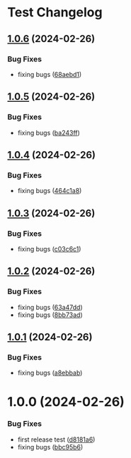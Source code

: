 # Test Changelog

## [1.0.6](https://github.com/sadok-f/test/compare/1.0.5...1.0.6) (2024-02-26)


### Bug Fixes

* fixing bugs ([68aebd1](https://github.com/sadok-f/test/commit/68aebd16d6dc87e5c9f86f315b5ca9498f780caf))

## [1.0.5](https://github.com/sadok-f/test/compare/1.0.4...1.0.5) (2024-02-26)


### Bug Fixes

* fixing bugs ([ba243ff](https://github.com/sadok-f/test/commit/ba243ffec1383a2cd6da2c054096d36eeadbc6b4))

## [1.0.4](https://github.com/sadok-f/test/compare/1.0.3...1.0.4) (2024-02-26)


### Bug Fixes

* fixing bugs ([464c1a8](https://github.com/sadok-f/test/commit/464c1a883853ec8e4d67e84a2f1f64eb27d2d0ee))

## [1.0.3](https://github.com/sadok-f/test/compare/1.0.2...1.0.3) (2024-02-26)


### Bug Fixes

* fixing bugs ([c03c6c1](https://github.com/sadok-f/test/commit/c03c6c172babbf29aafef50699668ba8a26a2e91))

## [1.0.2](https://github.com/sadok-f/test/compare/1.0.1...1.0.2) (2024-02-26)


### Bug Fixes

* fixing bugs ([63a47dd](https://github.com/sadok-f/test/commit/63a47ddfc570dd7435f5663bbc22707a31c76678))
* fixing bugs ([8bb73ad](https://github.com/sadok-f/test/commit/8bb73ad7c43e9720d968dc50d5d1df14f68f8448))

## [1.0.1](https://github.com/sadok-f/test/compare/1.0.0...1.0.1) (2024-02-26)


### Bug Fixes

* fixing bugs ([a8ebbab](https://github.com/sadok-f/test/commit/a8ebbabf4a2f0c586370e6172ed2fbbecf7f3b5e))

# 1.0.0 (2024-02-26)


### Bug Fixes

* first release test ([d8181a6](https://github.com/sadok-f/test/commit/d8181a6fecf43b4afd1c5a8ac75d0e09408bc4e7))
* fixing bugs ([bbc95b6](https://github.com/sadok-f/test/commit/bbc95b6ad3a2038872505e2418f84f603f0c8e5b))

